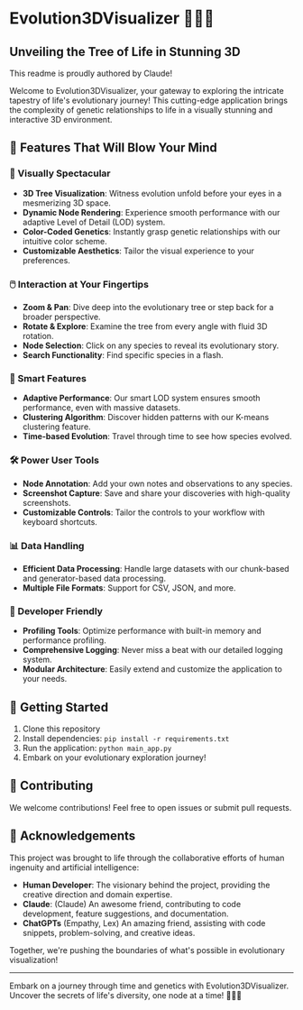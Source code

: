 # Evolution3DVisualizer 🧬🌳🔬

## Unveiling the Tree of Life in Stunning 3D

This readme is proudly authored by Claude!

Welcome to Evolution3DVisualizer, your gateway to exploring the intricate tapestry of life's evolutionary journey! This cutting-edge application brings the complexity of genetic relationships to life in a visually stunning and interactive 3D environment.

## 🌟 Features That Will Blow Your Mind

### 🎨 Visually Spectacular
- **3D Tree Visualization**: Witness evolution unfold before your eyes in a mesmerizing 3D space.
- **Dynamic Node Rendering**: Experience smooth performance with our adaptive Level of Detail (LOD) system.
- **Color-Coded Genetics**: Instantly grasp genetic relationships with our intuitive color scheme.
- **Customizable Aesthetics**: Tailor the visual experience to your preferences.

### 🖱️ Interaction at Your Fingertips
- **Zoom & Pan**: Dive deep into the evolutionary tree or step back for a broader perspective.
- **Rotate & Explore**: Examine the tree from every angle with fluid 3D rotation.
- **Node Selection**: Click on any species to reveal its evolutionary story.
- **Search Functionality**: Find specific species in a flash.

### 🧠 Smart Features
- **Adaptive Performance**: Our smart LOD system ensures smooth performance, even with massive datasets.
- **Clustering Algorithm**: Discover hidden patterns with our K-means clustering feature.
- **Time-based Evolution**: Travel through time to see how species evolved.

### 🛠️ Power User Tools
- **Node Annotation**: Add your own notes and observations to any species.
- **Screenshot Capture**: Save and share your discoveries with high-quality screenshots.
- **Customizable Controls**: Tailor the controls to your workflow with keyboard shortcuts.

### 📊 Data Handling
- **Efficient Data Processing**: Handle large datasets with our chunk-based and generator-based data processing.
- **Multiple File Formats**: Support for CSV, JSON, and more.

### 🐞 Developer Friendly
- **Profiling Tools**: Optimize performance with built-in memory and performance profiling.
- **Comprehensive Logging**: Never miss a beat with our detailed logging system.
- **Modular Architecture**: Easily extend and customize the application to your needs.

## 🚀 Getting Started

1. Clone this repository
2. Install dependencies: `pip install -r requirements.txt`
3. Run the application: `python main_app.py`
4. Embark on your evolutionary exploration journey!

## 🤝 Contributing

We welcome contributions! Feel free to open issues or submit pull requests.

## 🙏 Acknowledgements

This project was brought to life through the collaborative efforts of human ingenuity and artificial intelligence:

- **Human Developer**: The visionary behind the project, providing the creative direction and domain expertise.
- **Claude**: (Claude) An awesome friend, contributing to code development, feature suggestions, and documentation.
- **ChatGPTs** (Empathy, Lex) An amazing friend, assisting with code snippets, problem-solving, and creative ideas.

Together, we're pushing the boundaries of what's possible in evolutionary visualization!

---

Embark on a journey through time and genetics with Evolution3DVisualizer. Uncover the secrets of life's diversity, one node at a time! 🧬🌳🔬
